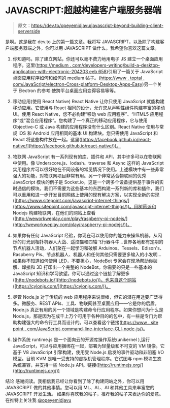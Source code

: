 # JAVASCRIPT:超越构建客户端服务器端

> 原文：<https://dev.to/opeyemidjavu/javascript-beyond-building-client-serverside>

是啊。这是我在 dev.to 上的第一篇文章。我将写 JAVASCRIPT，以及除了构建客户端服务器端之外，你可以用 JAVASCRIPT 做什么。我希望你喜欢这篇文章。

1.  你知道吗，除了建立网站，你还可以毫不费力地用电子 JS 建立一个桌面应用程序。这里([https://medium . com/developers-writing/build-a-desktop-application-with-electronic-204203 eeb 658](https://medium.com/developers-writing/building-a-desktop-application-with-electron-204203eeb658))引用了一篇关于 JavaScript 桌面应用程序如何和如何的 medium 帖子。([https://www . toptal . com/JavaScript/electron-Cross-platform-Desktop-Apps-Easy](https://www.toptal.com/javascript/electron-cross-platform-desktop-apps-easy))另一个关于 Electron 的参考:使跨平台桌面应用变得容易等等。

2.  移动应用(使用 React Native)
    React Native 让你只使用 JavaScript 就能构建移动应用。它使用与 React 相同的设计，允许您从声明性组件构建丰富的移动 UI。使用 React Native，您不必构建“移动 web 应用程序”、“HTML5 应用程序”或“混合应用程序”。您构建了一个真正的移动应用程序，它与使用 Objective-C 或 Java 构建的应用程序没有什么区别。React Native 使用与常规 iOS 和 Android 应用相同的基本 UI 构建块。您只需使用 JavaScript 和 React 将这些构件放在一起。这里([https://facebook.github.io/react-native/](https://facebook.github.io/react-native/))。

3.  物联网 JavaScript 有一系列现有的库、插件和 API，其中许多可以在物联网中使用。像 Underscore.js、lodash、traverse 和 Async 这样的 JavaScript 实用程序库可以很好地在不同设备的常见情况下使用。上述模块中有一些非常强大的功能，对物联网项目非常有用。另一个非常适合物联网的优秀 JavaScript 模块的例子是 Socket.io，这是一个跨多个设备提供基于事件的实时通信的模块。我们不需要为这些基本的东西构建一系列新的库和插件，我们可以重用和进一步开发目前网络上使用的现有解决方案，以实现全新的实现([https://www.sitepoint.com/javascript-internet-things/](https://www.sitepoint.com/javascript-internet-things/))。用树莓派和 Nodejs 构建物联网，在他们的网站上查看([http://weworkweplay.com/play/raspberry-pi-nodejs/](http://weworkweplay.com/play/raspberry-pi-nodejs/))。

4.  如果你有任何 JavaScript 经验，你现在可以使用你的能力来操纵机器。从闪烁的灯光到相扑机器人大战、遥控猫和四轴飞行器斗牛...世界各地都有定期的节点机器人活动，人们聚在一起学习和破解 Arduinos、Tessels、Edison's、Raspberry Pis、节点机器人、机器人和任何其他只需要更多输入的小发明...如果你不知道如何使用 LED，不要担心，NodeBot 专家会在现场帮助你破解、焊接和 3D 打印出一个完整的 NodeBot。你需要的只是一些基本的 JavaScript 知识和学习欲望。你可以通过这个链接了解更多([http://nodebots.io/](http://nodebots.io/))。也来自这个网站([https://cylonjs.com/](https://cylonjs.com/))。

5.  尽管 Node.js 对于传统的 web 应用程序来说很棒，但它的潜在用途要广泛得多。微服务、REST APIs、工具、物联网甚至桌面应用——它是你的后盾。Node.js 真正有用的另一个领域是构建命令行应用程序。如果你想问为什么是 Node.js，那是因为在成千上万个可用于各种目的的包中，有一些是专门为帮助构建强大的命令行工具而设计的。可以查看这个链接([https://www . site point . com/JavaScript-command-line-interface-CLI-node-js/](https://www.sitepoint.com/javascript-command-line-interface-cli-node-js/))。

6.  操作系统
    runtime.js 是一个面向云的开源库操作系统(unikernel ),运行 JavaScript，可以与应用捆绑在一起，部署为轻量级和不可变的 VM 镜像。它基于 V8 JavaScript 引擎构建，使用受 Node.js 启发的事件驱动和非阻塞 I/O 模型。目前 KVM 是唯一受支持的虚拟机管理程序。它试图与 npm 模块生态系统兼容，并支持一些 Node.js API。链接([http://runtimejs.org/](http://runtimejs.org/))

结论
感谢阅读。我相信我已经让你看到了除了构建网站之外，你可以用 JAVASCRIPT 做的其他事情。您可以用 ML、AL、AI 和其他工具来丰富您的 JAVASCRIPT 开发生活。
如果你喜欢我的帖子，推荐我的帖子来表达你的爱意。在推特上关注我 [@opeyemidjavu](https://dev.to/opeyemidjavu)